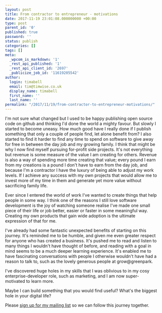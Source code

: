 ```yaml
---
layout: post
title: From contractor to entrepreneur - motivations
date: 2017-11-19 23:01:08.000000000 +00:00
type: post
parent_id: '0'
published: true
password: ''
status: publish
categories: []
tags: []
meta:
  _wpcom_is_markdown: '1'
  _rest_api_published: '1'
  _rest_api_client_id: '2697'
  _publicize_job_id: '11619205542'
author:
  login: timabell
  email: tim@timwise.co.uk
  display_name: timabell
  first_name: ''
  last_name: ''
permalink: "/2017/11/19/from-contractor-to-entrepreneur-motivations/"
---
```

<p>I'm not sure what changed but I used to be happy publishing open source code on github and thinking I'd done the world a mighty favour. But slowly I started to become uneasy. How much good have I really done if I publish something that only a couple of people find, let alone benefit from? I also started to find it harder to find any time to spend on software to give away for free in between the day job and my growing family. I think that might be why I now find myself pursuing for-profit side projects. It's not everything but revenue is some measure of the value I am creating for others. Revenue is also a way of spending more time creating that value; every pound I earn from my creations is a pound I don't have to earn from the day job, and because I'm a contractor I have the luxury of being able to adjust my work levels. If I achieve any success with my own projects that would allow me to invest more of my time in them and generate yet more value without sacrificing family life.</p>
<p>Ever since I entered the world of work I've wanted to create things that help people in some way. I think one of the reasons I still love software development is the joy of watching someone realise I've made one small piece of their life or job better, easier or faster in some meaningful way. Creating my own products that gain wide adoption is the ultimate expression of that for me.</p>
<p>I've already had some fantastic unexpected benefits of starting on this journey. It's reminded me to be humble, and given me even greater respect for anyone who has created a business. It's pushed me to read and listen to many things I wouldn't have thought of before, and reading with a goal in mind seems to be a much deeper learning experience. It's enabled me to have fascinating conversations with people I otherwise wouldn't have had a reason to talk to, such as the lovely generous people at grow@greenpark.</p>
<p>I've discovered huge holes in my skills that I was oblivious to in my cosy enterprise-developer role, such as marketing, and I am now super-motivated to learn more.</p>
<p>Maybe I can build something that you would find useful? What's the biggest hole in your digital life?</p>
<p>Please <a href="https://blog.timwise.co.uk/mailing-list/">sign up for my mailing list</a> so we can follow this journey together.</p>
